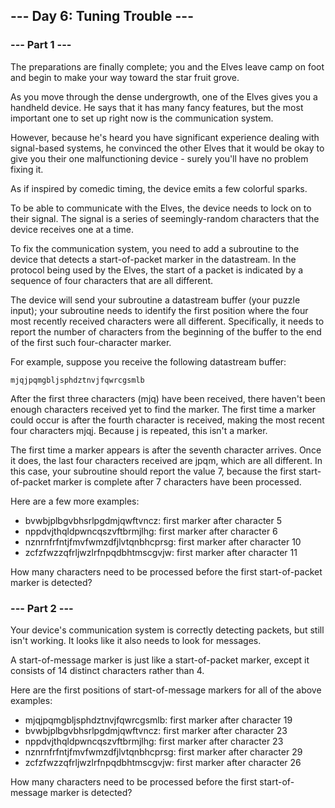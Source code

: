 ## --- Day 6: Tuning Trouble ---

### --- Part 1 ---
The preparations are finally complete; you and the Elves leave camp on foot and begin to make your way toward the star 
fruit grove.

As you move through the dense undergrowth, one of the Elves gives you a handheld device. He says that it has many fancy
features, but the most important one to set up right now is the communication system.

However, because he's heard you have significant experience dealing with signal-based systems, he convinced the other
Elves that it would be okay to give you their one malfunctioning device - surely you'll have no problem fixing it.

As if inspired by comedic timing, the device emits a few colorful sparks.

To be able to communicate with the Elves, the device needs to lock on to their signal. The signal is a series of 
seemingly-random characters that the device receives one at a time.

To fix the communication system, you need to add a subroutine to the device that detects a start-of-packet marker in 
the datastream. In the protocol being used by the Elves, the start of a packet is indicated by a sequence of four 
characters that are all different.

The device will send your subroutine a datastream buffer (your puzzle input); your subroutine needs to identify the 
first position where the four most recently received characters were all different. Specifically, it needs to report 
the number of characters from the beginning of the buffer to the end of the first such four-character marker.

For example, suppose you receive the following datastream buffer:
```
mjqjpqmgbljsphdztnvjfqwrcgsmlb
```

After the first three characters (mjq) have been received, there haven't been enough characters received yet to find 
the marker. The first time a marker could occur is after the fourth character is received, making the most recent four 
characters mjqj. Because j is repeated, this isn't a marker.

The first time a marker appears is after the seventh character arrives. Once it does, the last four characters 
received are jpqm, which are all different. In this case, your subroutine should report the value 7, because the first 
start-of-packet marker is complete after 7 characters have been processed.

Here are a few more examples:

- bvwbjplbgvbhsrlpgdmjqwftvncz: first marker after character 5
- nppdvjthqldpwncqszvftbrmjlhg: first marker after character 6
- nznrnfrfntjfmvfwmzdfjlvtqnbhcprsg: first marker after character 10
- zcfzfwzzqfrljwzlrfnpqdbhtmscgvjw: first marker after character 11

How many characters need to be processed before the first start-of-packet marker is detected?

### --- Part 2 ---

Your device's communication system is correctly detecting packets, but still isn't working. It looks like it also needs 
to look for messages.

A start-of-message marker is just like a start-of-packet marker, except it consists of 14 distinct characters rather 
than 4.

Here are the first positions of start-of-message markers for all of the above examples:

- mjqjpqmgbljsphdztnvjfqwrcgsmlb: first marker after character 19
- bvwbjplbgvbhsrlpgdmjqwftvncz: first marker after character 23
- nppdvjthqldpwncqszvftbrmjlhg: first marker after character 23
- nznrnfrfntjfmvfwmzdfjlvtqnbhcprsg: first marker after character 29
- zcfzfwzzqfrljwzlrfnpqdbhtmscgvjw: first marker after character 26

How many characters need to be processed before the first start-of-message marker is detected?